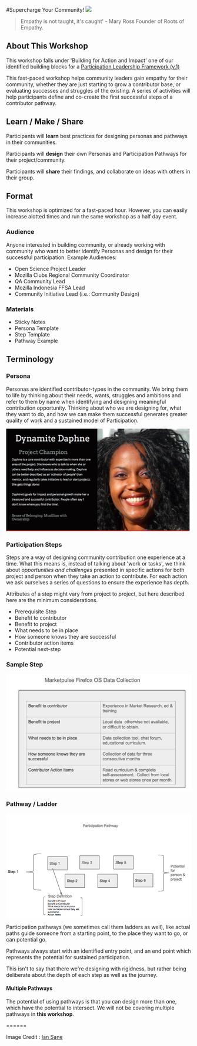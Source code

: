 #Supercharge Your Community!
![](https://c1.staticflickr.com/5/4140/4936872846_99c3856bfb.jpg)

> Empathy is not taught, it's caught' - Mary Ross Founder of Roots of Empathy.
> 

## About This Workshop

This workshop falls under 'Building for Action and Impact' one of our identified building blocks for a [Participation Leadership Framework (v.1)](http://tiptoes.ca/wp-content/uploads/2015/08/2015-08-28_1244.png)

This fast-paced workshop helps community leaders gain empathy for their community, whether they are just starting to grow a contributor base, or evaluating successes and struggles of the existing. A series of activities will help participants define and co-create the first successful steps of a contributor pathway.

## Learn / Make / Share

Participants will **learn** best practices for designing personas and pathways in their communities.

Participants will **design** their own Personas and Participation Pathways for their project/community.

Participants will **share** their findings, and collaborate on ideas with others in their group.


## Format

This workshop is optimized for a fast-paced hour.  However, you can easily increase alotted times and run the same workshop as a half day event.  

### Audience

Anyone interested in building community, or already working with community who want to better identify Personas and design for their successful participation.  Example Audiences:

* Open Science Project Leader
* Mozilla Clubs Regional Community Coordinator
* QA Community Lead
* Mozilla Indonesia FFSA Lead
* Community Initiative Lead (i.e.: Community Design)

### Materials

* Sticky Notes
* Persona Template
* Step Template
* Pathway Example

## Terminology

### Persona 

Personas are identified contributor-types in the community.  We bring them to life by thinking about their needs, wants, struggles and ambitions and refer to them by name when identifying and designing meaningful contribution opportunity.  Thinking about who we are designing for, what they want to do, and how we can make them successful generates greater quality of work and a sustained model of Participation. 

![daphne](images/Daphne.png) 

### Participation Steps

Steps are a way of designing community contribution one experience at a time.  What this means is, instead of talking about 'work or tasks', we think about *opportunities and challenges* presented in specific actions for both project and person when they take an action to contribute.  For each action we ask ourselves a series of questions to ensure the experience has depth.

Attributes of a step might vary from project to project, but here described here are the minimum considerations.

* Prerequisite Step   
* Benefit to contributor
* Benefit to project
* What needs to be in place
* How someone knows they are successful
* Contributor action items
* Potential next-step

### Sample Step

![step example](images/step.png)


### Pathway / Ladder

![pathway](images/pathway.png)

Participation pathways (we sometimes call them ladders as well), like actual paths guide someone from a starting point, to the place they want to go, or can potential go.

Pathways always start with an identified entry point, and an end point which represents the potential for sustained participation. 

This isn't to say that there we're designing with rigidness, but rather being deliberate about the depth of each step as well as the journey.  

#### Multiple Pathways

The potential of using pathways is that you can design more than one, which have the potential to intersect. We will not be covering multiple pathways in **this workshop**.

======

Image Credit : [Ian Sane](https://www.flickr.com/photos/31246066@N04/)

